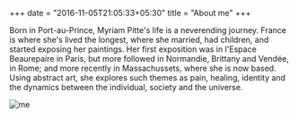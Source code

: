 +++
date = "2016-11-05T21:05:33+05:30"
title = "About me"
+++

Born in Port-au-Prince, Myriam Pitte's life is a neverending journey. France is where she's lived the longest, where she married, had children, and started exposing her paintings. Her first exposition was in l'Espace Beaurepaire in Paris, but more followed in Normandie, Brittany and Vendée, in Rome; and more recently in Massachussets, where she is now based. Using abstract art, she explores such themes as pain, healing, identity and the dynamics between the individual, society and the universe.

![me](https://www.myriampitte.art/img/about.jpg)





[1]: /img/about.jpg
